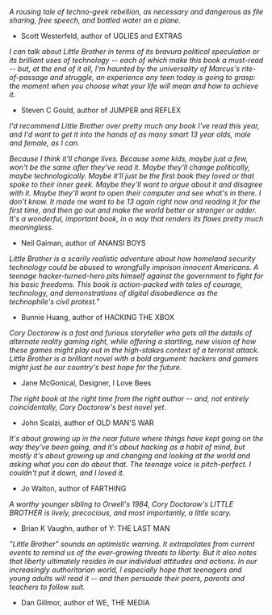 *A rousing tale of techno-geek rebellion, as necessary and dangerous as file sharing, free speech, and bottled water on a plane.*

- Scott Westerfeld, author of UGLIES and EXTRAS


*I can talk about Little Brother in terms of its bravura political speculation or its brilliant uses of technology -- each of which make this book a must-read -- but, at the end of it all, I'm haunted by the universality of Marcus's rite-of-passage and struggle, an experience any teen today is going to grasp: the moment when you choose what your life will mean and how to achieve it.*

- Steven C Gould, author of JUMPER and REFLEX


*I'd recommend Little Brother over pretty much any book I've read this year, and I'd want to get it into the hands of as many smart 13 year olds, male and female, as I can.*

*Because I think it'll change lives. Because some kids, maybe just a few, won't be the same after they've read it. Maybe they'll change politically, maybe technologically. Maybe it'll just be the first book they loved or that spoke to their inner geek. Maybe they'll want to argue about it and disagree with it. Maybe they'll want to open their computer and see what's in there. I don't know. It made me want to be 13 again right now and reading it for the first time, and then go out and make the world better or stranger or odder. It's a wonderful, important book, in a way that renders its flaws pretty much meaningless.*

- Neil Gaiman, author of ANANSI BOYS


*Little Brother is a scarily realistic adventure about how homeland security technology could be abused to wrongfully imprison innocent Americans. A teenage hacker-turned-hero pits himself against the government to fight for his basic freedoms. This book is action-packed with tales of courage, technology, and demonstrations of digital disobedience as the technophile's civil protest."*

- Bunnie Huang, author of HACKING THE XBOX


*Cory Doctorow is a fast and furious storyteller who gets all the details of alternate reality gaming right, while offering a startling, new vision of how these games might play out in the high-stakes context of a terrorist attack. Little Brother is a brilliant novel with a bold argument: hackers and gamers might just be our country's best hope for the future.*

- Jane McGonical, Designer, I Love Bees


*The right book at the right time from the right author -- and, not entirely coincidentally, Cory Doctorow's best novel yet.*

- John Scalzi, author of OLD MAN'S WAR


*It's about growing up in the near future where things have kept going on the way they've been going, and it's about hacking as a habit of mind, but mostly it's about growing up and changing and looking at the world and asking what you can do about that. The teenage voice is pitch-perfect. I couldn't put it down, and I loved it.*

- Jo Walton, author of FARTHING


*A worthy younger sibling to Orwell's 1984, Cory Doctorow's LITTLE BROTHER is lively, precocious, and most importantly, a little scary.*

- Brian K Vaughn, author of Y: THE LAST MAN


*"Little Brother" sounds an optimistic warning. It extrapolates from current events to remind us of the ever-growing threats to liberty. But it also notes that liberty ultimately resides in our individual attitudes and actions. In our increasingly authoritarian world, I especially hope that teenagers and young adults will read it -- and then persuade their peers, parents and teachers to follow suit.*

- Dan Gillmor, author of WE, THE MEDIA

